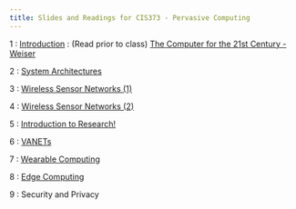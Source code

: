 ```yaml
---
title: Slides and Readings for CIS373 - Pervasive Computing
---
```


1
: [Introduction](/gvsu-cis373/assets/slides/CIS373-1-Introduction.pdf)
  : (Read prior to class) [The Computer for the 21st Century - Weiser](/gvsu-cis373/assets/weiser-1991-ubiquitous.pdf)

2
: [System Architectures](/gvsu-cis373/assets/slides/CIS373-2-System-Architectures.pdf)

3
: [Wireless Sensor Networks (1)](/gvsu-cis373/assets/slides/CIS373-3-WSN-1.pdf)

4
: [Wireless Sensor Networks (2)](/gvsu-cis373/assets/slides/CIS373-4-WSN-2.pdf)

5
: [Introduction to Research!](/gvsu-cis373/assets/slides/CIS373-5-Introduction-to-Research.pdf)

6
: [VANETs](/gvsu-cis373/assets/slides/CIS373-6-VANETs.pdf)

7
: [Wearable Computing](/gvsu-cis373/assets/slides/CIS373-7-Wearable-Computing.pdf)

8
: [Edge Computing](/gvsu-cis373/assets/slides/CIS373-8-Edge-Fog-Computing.pdf)

9
: Security and Privacy
